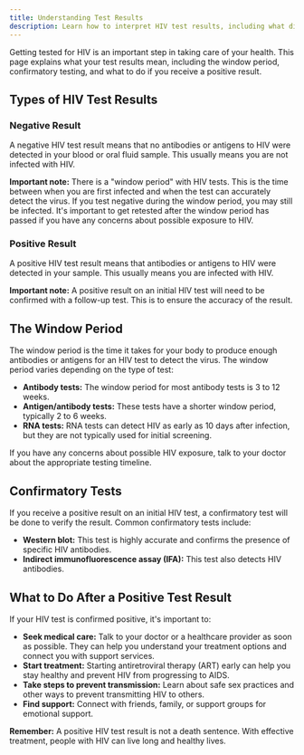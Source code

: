 ```yaml
---
title: Understanding Test Results
description: Learn how to interpret HIV test results, including what different results mean and what steps to take next.
---
```


Getting tested for HIV is an important step in taking care of your health. This page explains what your test results mean, including the window period, confirmatory testing, and what to do if you receive a positive result.

## Types of HIV Test Results

### Negative Result

A negative HIV test result means that no antibodies or antigens to HIV were detected in your blood or oral fluid sample. This usually means you are not infected with HIV.

**Important note:** There is a "window period" with HIV tests. This is the time between when you are first infected and when the test can accurately detect the virus. If you test negative during the window period, you may still be infected. It's important to get retested after the window period has passed if you have any concerns about possible exposure to HIV.

### Positive Result

A positive HIV test result means that antibodies or antigens to HIV were detected in your sample. This usually means you are infected with HIV.

**Important note:** A positive result on an initial HIV test will need to be confirmed with a follow-up test. This is to ensure the accuracy of the result.

## The Window Period

The window period is the time it takes for your body to produce enough antibodies or antigens for an HIV test to detect the virus. The window period varies depending on the type of test:

*   **Antibody tests:**  The window period for most antibody tests is 3 to 12 weeks.
*   **Antigen/antibody tests:**  These tests have a shorter window period, typically 2 to 6 weeks.
*   **RNA tests:**  RNA tests can detect HIV as early as 10 days after infection, but they are not typically used for initial screening.

If you have any concerns about possible HIV exposure, talk to your doctor about the appropriate testing timeline.

## Confirmatory Tests

If you receive a positive result on an initial HIV test, a confirmatory test will be done to verify the result. Common confirmatory tests include:

*   **Western blot:**  This test is highly accurate and confirms the presence of specific HIV antibodies.
*   **Indirect immunofluorescence assay (IFA):**  This test also detects HIV antibodies.

## What to Do After a Positive Test Result

If your HIV test is confirmed positive, it's important to:

*   **Seek medical care:**  Talk to your doctor or a healthcare provider as soon as possible. They can help you understand your treatment options and connect you with support services.
*   **Start treatment:**  Starting antiretroviral therapy (ART) early can help you stay healthy and prevent HIV from progressing to AIDS.
*   **Take steps to prevent transmission:**  Learn about safe sex practices and other ways to prevent transmitting HIV to others.
*   **Find support:**  Connect with friends, family, or support groups for emotional support.

**Remember:**  A positive HIV test result is not a death sentence. With effective treatment, people with HIV can live long and healthy lives.
